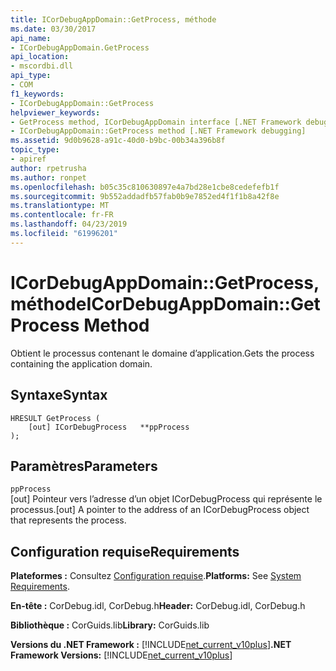 ```yaml
---
title: ICorDebugAppDomain::GetProcess, méthode
ms.date: 03/30/2017
api_name:
- ICorDebugAppDomain.GetProcess
api_location:
- mscordbi.dll
api_type:
- COM
f1_keywords:
- ICorDebugAppDomain::GetProcess
helpviewer_keywords:
- GetProcess method, ICorDebugAppDomain interface [.NET Framework debugging]
- ICorDebugAppDomain::GetProcess method [.NET Framework debugging]
ms.assetid: 9d0b9628-a91c-40d0-b9bc-00b34a396b8f
topic_type:
- apiref
author: rpetrusha
ms.author: ronpet
ms.openlocfilehash: b05c35c810630897e4a7bd28e1cbe8cedefefb1f
ms.sourcegitcommit: 9b552addadfb57fab0b9e7852ed4f1f1b8a42f8e
ms.translationtype: MT
ms.contentlocale: fr-FR
ms.lasthandoff: 04/23/2019
ms.locfileid: "61996201"
---
```

# <a name="icordebugappdomaingetprocess-method"></a><span data-ttu-id="a4689-102">ICorDebugAppDomain::GetProcess, méthode</span><span class="sxs-lookup"><span data-stu-id="a4689-102">ICorDebugAppDomain::GetProcess Method</span></span>
<span data-ttu-id="a4689-103">Obtient le processus contenant le domaine d’application.</span><span class="sxs-lookup"><span data-stu-id="a4689-103">Gets the process containing the application domain.</span></span>  
  
## <a name="syntax"></a><span data-ttu-id="a4689-104">Syntaxe</span><span class="sxs-lookup"><span data-stu-id="a4689-104">Syntax</span></span>  
  
```  
HRESULT GetProcess (  
    [out] ICorDebugProcess   **ppProcess  
);  
```  
  
## <a name="parameters"></a><span data-ttu-id="a4689-105">Paramètres</span><span class="sxs-lookup"><span data-stu-id="a4689-105">Parameters</span></span>  
 `ppProcess`  
 <span data-ttu-id="a4689-106">[out] Pointeur vers l’adresse d’un objet ICorDebugProcess qui représente le processus.</span><span class="sxs-lookup"><span data-stu-id="a4689-106">[out] A pointer to the address of an ICorDebugProcess object that represents the process.</span></span>  
  
## <a name="requirements"></a><span data-ttu-id="a4689-107">Configuration requise</span><span class="sxs-lookup"><span data-stu-id="a4689-107">Requirements</span></span>  
 <span data-ttu-id="a4689-108">**Plateformes :** Consultez [Configuration requise](../../../../docs/framework/get-started/system-requirements.md).</span><span class="sxs-lookup"><span data-stu-id="a4689-108">**Platforms:** See [System Requirements](../../../../docs/framework/get-started/system-requirements.md).</span></span>  
  
 <span data-ttu-id="a4689-109">**En-tête :** CorDebug.idl, CorDebug.h</span><span class="sxs-lookup"><span data-stu-id="a4689-109">**Header:** CorDebug.idl, CorDebug.h</span></span>  
  
 <span data-ttu-id="a4689-110">**Bibliothèque :** CorGuids.lib</span><span class="sxs-lookup"><span data-stu-id="a4689-110">**Library:** CorGuids.lib</span></span>  
  
 <span data-ttu-id="a4689-111">**Versions du .NET Framework :** [!INCLUDE[net_current_v10plus](../../../../includes/net-current-v10plus-md.md)]</span><span class="sxs-lookup"><span data-stu-id="a4689-111">**.NET Framework Versions:** [!INCLUDE[net_current_v10plus](../../../../includes/net-current-v10plus-md.md)]</span></span>
